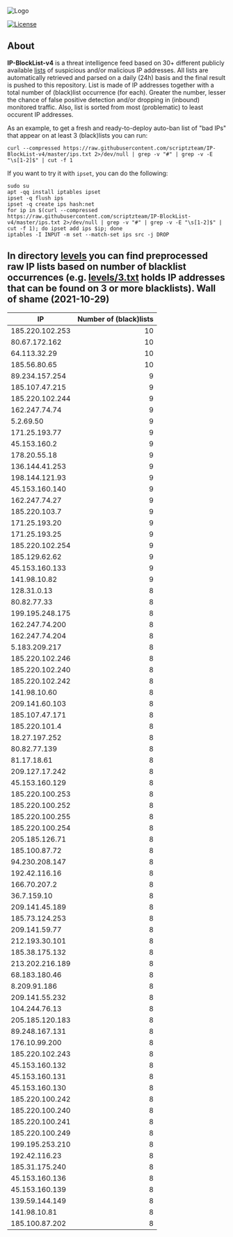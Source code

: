 ![Logo](https://i.imgur.com/PyKLAe7.png)

[![License](https://img.shields.io/badge/license-The_Unlicense-red.svg)](https://unlicense.org/)

About
----

**IP-BlockList-v4** is a threat intelligence feed based on 30+ different publicly available [lists](https://github.com/stamparm/maltrail) of suspicious and/or malicious IP addresses. All lists are automatically retrieved and parsed on a daily (24h) basis and the final result is pushed to this repository. List is made of IP addresses together with a total number of (black)list occurrence (for each). Greater the number, lesser the chance of false positive detection and/or dropping in (inbound) monitored traffic. Also, list is sorted from most (problematic) to least occurent IP addresses.

As an example, to get a fresh and ready-to-deploy auto-ban list of "bad IPs" that appear on at least 3 (black)lists you can run:

```
curl --compressed https://raw.githubusercontent.com/scriptzteam/IP-BlockList-v4/master/ips.txt 2>/dev/null | grep -v "#" | grep -v -E "\s[1-2]$" | cut -f 1
```

If you want to try it with `ipset`, you can do the following:

```
sudo su
apt -qq install iptables ipset
ipset -q flush ips
ipset -q create ips hash:net
for ip in $(curl --compressed https://raw.githubusercontent.com/scriptzteam/IP-BlockList-v4/master/ips.txt 2>/dev/null | grep -v "#" | grep -v -E "\s[1-2]$" | cut -f 1); do ipset add ips $ip; done
iptables -I INPUT -m set --match-set ips src -j DROP
```

In directory [levels](levels) you can find preprocessed raw IP lists based on number of blacklist occurrences (e.g. [levels/3.txt](levels/3.txt) holds IP addresses that can be found on 3 or more blacklists).
Wall of shame (2021-10-29)
----

|IP|Number of (black)lists|
|---|--:|
185.220.102.253|10
80.67.172.162|10
64.113.32.29|10
185.56.80.65|10
89.234.157.254|9
185.107.47.215|9
185.220.102.244|9
162.247.74.74|9
5.2.69.50|9
171.25.193.77|9
45.153.160.2|9
178.20.55.18|9
136.144.41.253|9
198.144.121.93|9
45.153.160.140|9
162.247.74.27|9
185.220.103.7|9
171.25.193.20|9
171.25.193.25|9
185.220.102.254|9
185.129.62.62|9
45.153.160.133|9
141.98.10.82|9
128.31.0.13|8
80.82.77.33|8
199.195.248.175|8
162.247.74.200|8
162.247.74.204|8
5.183.209.217|8
185.220.102.246|8
185.220.102.240|8
185.220.102.242|8
141.98.10.60|8
209.141.60.103|8
185.107.47.171|8
185.220.101.4|8
18.27.197.252|8
80.82.77.139|8
81.17.18.61|8
209.127.17.242|8
45.153.160.129|8
185.220.100.253|8
185.220.100.252|8
185.220.100.255|8
185.220.100.254|8
205.185.126.71|8
185.100.87.72|8
94.230.208.147|8
192.42.116.16|8
166.70.207.2|8
36.7.159.10|8
209.141.45.189|8
185.73.124.253|8
209.141.59.77|8
212.193.30.101|8
185.38.175.132|8
213.202.216.189|8
68.183.180.46|8
8.209.91.186|8
209.141.55.232|8
104.244.76.13|8
205.185.120.183|8
89.248.167.131|8
176.10.99.200|8
185.220.102.243|8
45.153.160.132|8
45.153.160.131|8
45.153.160.130|8
185.220.100.242|8
185.220.100.240|8
185.220.100.241|8
185.220.100.249|8
199.195.253.210|8
192.42.116.23|8
185.31.175.240|8
45.153.160.136|8
45.153.160.139|8
139.59.144.149|8
141.98.10.81|8
185.100.87.202|8
